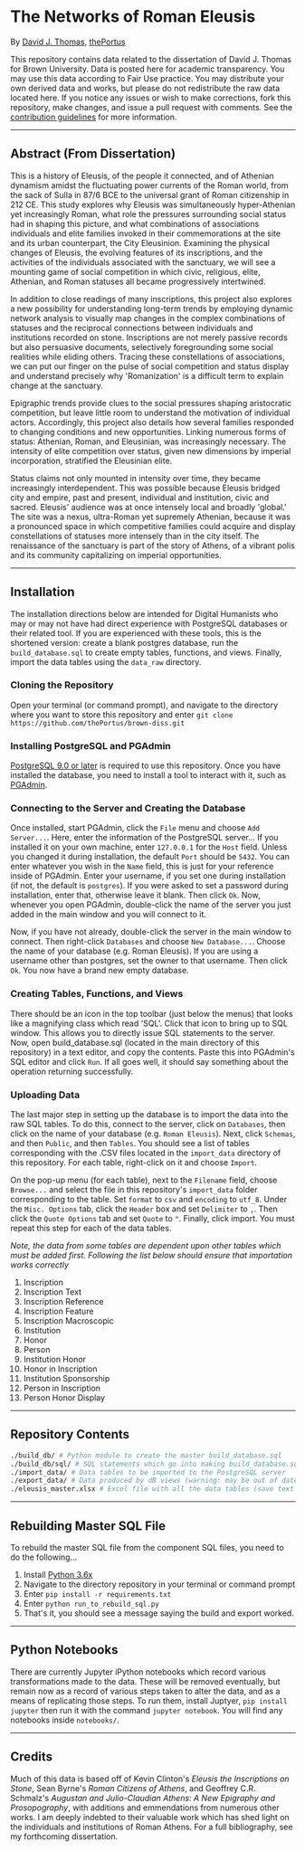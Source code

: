 # The Networks of Roman Eleusis

By [David J. Thomas](mailto:dave.a.base@gmail.com), [thePortus](http://thePortus.com)

This repository contains data related to the dissertation of David J. Thomas for Brown University. Data is posted here for academic transparency. You may use this data according to Fair Use practice. You may distribute your own derived data and works, but please do not redistribute the raw data located here. If you notice any issues or wish to make corrections, fork this repository, make changes, and issue a pull request with comments. See the [contribution guidelines](CONTRIBUTING.md) for more information.

---
## Abstract (From Dissertation)

This is a history of Eleusis, of the people it connected, and of Athenian dynamism amidst the fluctuating power currents of the Roman world, from the sack of Sulla in 87/6 BCE to the universal grant of Roman citizenship in 212 CE. This study explores why Eleusis was simultaneously hyper-Athenian yet increasingly Roman, what role the pressures surrounding social status had in shaping this picture, and what combinations of associations individuals and elite families invoked in their commemorations at the site and its urban counterpart, the City Eleusinion. Examining the physical changes of Eleusis, the evolving features of its inscriptions, and the activities of the individuals associated with the sanctuary, we will see a mounting game of social competition in which civic, religious, elite, Athenian, and Roman statuses all became progressively intertwined.

In addition to close readings of many inscriptions, this project also explores a new possibility for understanding long-term trends by employing dynamic network analysis to visually map changes in the complex combinations of statuses and the reciprocal connections between individuals and institutions recorded on stone. Inscriptions are not merely passive records but also persuasive documents, selectively foregrounding some social realities while eliding others. Tracing these constellations of associations, we can put our finger on the pulse of social competition and status display and understand precisely why 'Romanization' is a difficult term to explain change at the sanctuary.

Epigraphic trends provide clues to the social pressures shaping aristocratic competition, but leave little room to understand the motivation of individual actors. Accordingly, this project also details how several families responded to changing conditions and new opportunities. Linking numerous forms of status: Athenian, Roman, and Eleusinian, was increasingly necessary. The intensity of elite competition over status, given new dimensions by imperial incorporation, stratified the Eleusinian elite.

Status claims not only mounted in intensity over time, they became increasingly interdependent. This was possible because Eleusis bridged city and empire, past and present, individual and institution, civic and sacred. Eleusis' audience was at once intensely local and broadly 'global.' The site was a nexus, ultra-Roman yet supremely Athenian, because it was a pronounced space in which competitive families could acquire and display constellations of statuses more intensely than in the city itself. The renaissance of the sanctuary is part of the story of Athens, of a vibrant polis and its community capitalizing on imperial opportunities.

---

## Installation

The installation directions below are intended for Digital Humanists who may or may not have had direct experience with PostgreSQL databases or their related tool. If you are experienced with these tools, this is the shortened version: create a blank postgres database, run the `build_database.sql` to create empty tables, functions, and views. Finally, import the data tables using the `data_raw` directory.

### Cloning the Repository

Open your terminal (or command prompt), and navigate to the directory where you want to store this repository and enter `git clone https://github.com/thePortus/brown-diss.git`

### Installing PostgreSQL and PGAdmin

[PostgreSQL 9.0 or later](https://www.postgresql.org/) is required to use this repository. Once you have installed the database, you need to install a tool to interact with it, such as [PGAdmin](https://www.pgadmin.org/).

### Connecting to the Server and Creating the Database

Once installed, start PGAdmin, click the `File` menu and choose `Add Server...`. Here, enter the information of the PostgreSQL server... If you installed it on your own machine, enter `127.0.0.1` for the `Host` field. Unless you changed it during installation, the default `Port` should be `5432`. You can enter whatever you wish in the `Name` field, this is just for your reference inside of PGAdmin. Enter your username, if you set one during installation (if not, the default is `postgres`). If you were asked to set a password during installation, enter that, otherwise leave it blank. Then click `Ok`. Now, whenever you open PGAdmin, double-click the name of the server you just added in the main window and you will connect to it.

Now, if you have not already, double-click the server in the main window to connect. Then right-click `Databases` and choose `New Database...`. Choose the name of your database (e.g. Roman Eleusis). If you are using a username other than postgres, set the owner to that username. Then click `Ok`. You now have a brand new empty database.

### Creating Tables, Functions, and Views

There should be an icon in the top toolbar (just below the menus) that looks like a magnifying class which read 'SQL'. Click that icon to bring up to SQL window. This allows you to directly issue SQL statements to the server. Now, open build_database.sql (located in the main directory of this repository) in a text editor, and copy the contents. Paste this into PGAdmin's SQL editor and click `Run`. If all goes well, it should say something about the operation returning successfully.

### Uploading Data

The last major step in setting up the database is to import the data into the raw SQL tables. To do this, connect to the server, click on `Databases`, then click on the name of your database (e.g. `Roman Eleusis`). Next, click `Schemas`, and then `Public`, and then `Tables`. You should see a list of tables corresponding with the .CSV files located in the `import_data` directory of this repository. For each table, right-click on it and choose `Import`.

On the pop-up menu (for each table), next to the `Filename` field, choose `Browse...` and select the file in this repository's `import_data` folder corresponding to the table. Set `format` to `csv` and `encoding` to `utf_8`. Under the `Misc. Options` tab, click the `Header` box and set `Delimiter` to `,`. Then click the `Quote Options` tab and set `Quote` to `"`. Finally, click import. You must repeat this step for each of the data tables.

*Note, the data from some tables are dependent upon other tables which must be added first. Following the list below should ensure that importation works correctly*
1. Inscription
2. Inscription Text
3. Inscription Reference
4. Inscription Feature
5. Inscription Macroscopic
6. Institution
7. Honor
8. Person
9. Institution Honor
10. Honor in Inscription
11. Institution Sponsorship
12. Person in Inscription
13. Person Honor Display

---

## Repository Contents

```bash
./build_db/ # Python module to create the master build_database.sql
./build_db/sql/ # SQL statements which go into making build_database.sql
./import_data/ # Data tables to be imported to the PostgreSQL server
./export_data/ # Data produced by dB views (warning: may be out of date)
./eleusis_master.xlsx # Excel file with all the data tables (save text table)
```

---
## Rebuilding Master SQL File

To rebuild the master SQL file from the component SQL files, you need to do the
following...
1. Install [Python 3.6x](https://python.org)
2. Navigate to the directory repository in your terminal or command prompt
3. Enter `pip install -r requirements.txt`
3. Enter `python run_to_rebuild_sql.py`
4. That's it, you should see a message saying the build and export worked.

---
## Python Notebooks

There are currently Jupyter iPython notebooks which record various transformations made to the data. These will be removed eventually, but remain now as a record of various steps taken to alter the data, and as a means of replicating those steps. To run them, install Juptyer, `pip install jupyter` then run it with the command `jupyter notebook`. You will find any notebooks inside `notebooks/`.

---

## Credits

Much of this data is based off of Kevin Clinton's _Eleusis the Inscriptions on Stone_, Sean Byrne's _Roman Citizens of Athens_, and Geoffrey C.R. Schmalz's _Augustan and Julio-Claudian Athens: A New Epigraphy and Prosopography_, with additions and emmendations from numerous other works. I am deeply indebted to their valuable work which has shed light on the individuals and institutions of Roman Athens. For a full bibliography, see my forthcoming dissertation.
